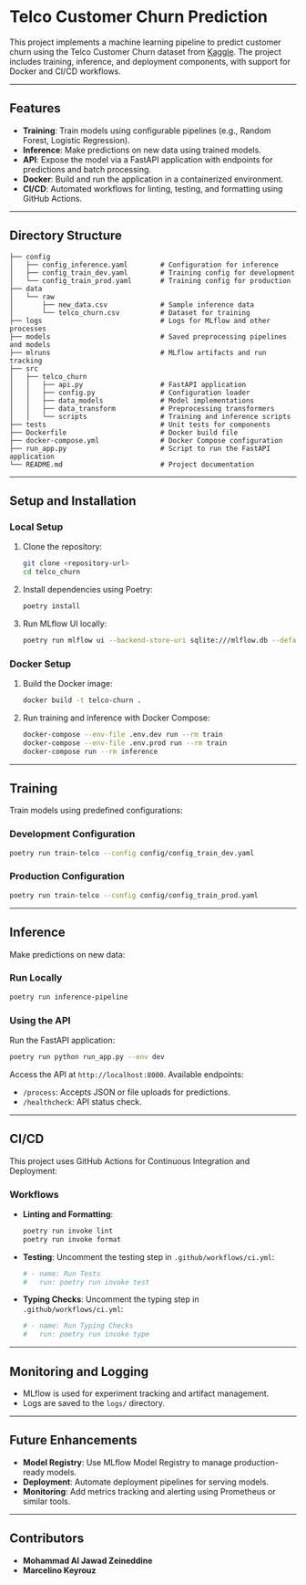 # Telco Customer Churn Prediction

This project implements a machine learning pipeline to predict customer churn using the Telco Customer Churn dataset from [Kaggle](https://www.kaggle.com/datasets/blastchar/telco-customer-churn/code). The project includes training, inference, and deployment components, with support for Docker and CI/CD workflows.

---

## Features
- **Training**: Train models using configurable pipelines (e.g., Random Forest, Logistic Regression).
- **Inference**: Make predictions on new data using trained models.
- **API**: Expose the model via a FastAPI application with endpoints for predictions and batch processing.
- **Docker**: Build and run the application in a containerized environment.
- **CI/CD**: Automated workflows for linting, testing, and formatting using GitHub Actions.

---

## Directory Structure

```
├── config
│   ├── config_inference.yaml        # Configuration for inference
│   ├── config_train_dev.yaml        # Training config for development
│   └── config_train_prod.yaml       # Training config for production
├── data
│   └── raw
│       ├── new_data.csv             # Sample inference data
│       └── telco_churn.csv          # Dataset for training
├── logs                             # Logs for MLflow and other processes
├── models                           # Saved preprocessing pipelines and models
├── mlruns                           # MLflow artifacts and run tracking
├── src
│   ├── telco_churn
│   │   ├── api.py                   # FastAPI application
│   │   ├── config.py                # Configuration loader
│   │   ├── data_models              # Model implementations
│   │   ├── data_transform           # Preprocessing transformers
│   │   └── scripts                  # Training and inference scripts
├── tests                            # Unit tests for components
├── Dockerfile                       # Docker build file
├── docker-compose.yml               # Docker Compose configuration
├── run_app.py                       # Script to run the FastAPI application
└── README.md                        # Project documentation
```

---

## Setup and Installation

### Local Setup
1. Clone the repository:
   ```bash
   git clone <repository-url>
   cd telco_churn
   ```

2. Install dependencies using Poetry:
   ```bash
   poetry install
   ```

3. Run MLflow UI locally:
   ```bash
   poetry run mlflow ui --backend-store-uri sqlite:///mlflow.db --default-artifact-root ./mlruns
   ```

### Docker Setup
1. Build the Docker image:
   ```bash
   docker build -t telco-churn .
   ```

2. Run training and inference with Docker Compose:
   ```bash
   docker-compose --env-file .env.dev run --rm train
   docker-compose --env-file .env.prod run --rm train
   docker-compose run --rm inference
   ```

---

## Training

Train models using predefined configurations:

### Development Configuration
```bash
poetry run train-telco --config config/config_train_dev.yaml
```

### Production Configuration
```bash
poetry run train-telco --config config/config_train_prod.yaml
```

---

## Inference

Make predictions on new data:

### Run Locally
```bash
poetry run inference-pipeline
```

### Using the API
Run the FastAPI application:
```bash
poetry run python run_app.py --env dev
```

Access the API at `http://localhost:8000`. Available endpoints:
- `/process`: Accepts JSON or file uploads for predictions.
- `/healthcheck`: API status check.

---

## CI/CD

This project uses GitHub Actions for Continuous Integration and Deployment:

### Workflows
- **Linting and Formatting**:
  ```bash
  poetry run invoke lint
  poetry run invoke format
  ```
- **Testing**:
  Uncomment the testing step in `.github/workflows/ci.yml`:
  ```yaml
  # - name: Run Tests
  #   run: poetry run invoke test
  ```
- **Typing Checks**:
  Uncomment the typing step in `.github/workflows/ci.yml`:
  ```yaml
  # - name: Run Typing Checks
  #   run: poetry run invoke type
  ```

---

## Monitoring and Logging
- MLflow is used for experiment tracking and artifact management.
- Logs are saved to the `logs/` directory.

---

## Future Enhancements
- **Model Registry**: Use MLflow Model Registry to manage production-ready models.
- **Deployment**: Automate deployment pipelines for serving models.
- **Monitoring**: Add metrics tracking and alerting using Prometheus or similar tools.

---

## Contributors
- **Mohammad Al Jawad Zeineddine**
- **Marcelino Keyrouz**

